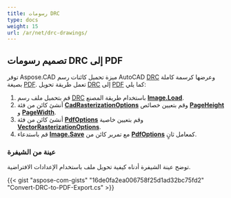 ```yaml
---
title: رسومات DRC
type: docs
weight: 15
url: /ar/net/drc-drawings/
---
```


## **تصميم رسومات DRC إلى PDF**

توفر Aspose.CAD ميزة تحميل كائنات رسم AutoCAD [DRC](https://docs.fileformat.com/3d/drc/) وعرضها كرسمة كاملة بصيغة [PDF](https://docs.fileformat.com/pdf/). تعمل طريقة تحويل [DRC](https://docs.fileformat.com/3d/drc/) إلى [PDF](https://docs.fileformat.com/pdf/) كما يلي:

1. قم بتحميل ملف رسم [DRC](https://docs.fileformat.com/3d/drc/) باستخدام طريقة المصنع [**Image.Load**](https://reference.aspose.com/cad/net/aspose.cad.image/load/methods/2).
1. أنشئ كائن من فئة [**CadRasterizationOptions**](https://reference.aspose.com/cad/net/aspose.cad.imageoptions/cadrasterizationoptions) وقم بتعيين خصائص [**PageHeight**](https://reference.aspose.com/cad/net/aspose.cad.imageoptions/vectorrasterizationoptions/properties/pageheight) و [**PageWidth**](https://reference.aspose.com/cad/net/aspose.cad.imageoptions/vectorrasterizationoptions/properties/pagewidth).
1. أنشئ كائن من فئة [**PdfOptions**](https://reference.aspose.com/cad/net/aspose.cad.imageoptions/pdfoptions) وقم بتعيين خاصية [**VectorRasterizationOptions**](https://reference.aspose.com/cad/net/aspose.cad.imageoptions/vectorrasterizationoptions).
1. قم باستدعاء [**Image.Save**](https://reference.aspose.com/cad/net/aspose.cad/image/methods/save/index) مع تمرير كائن من [**PdfOptions**](https://reference.aspose.com/cad/net/aspose.cad.imageoptions/pdfoptions) كمعامل ثانٍ.

### عينة من الشيفرة

توضح عينة الشيفرة أدناه كيفية تحويل ملف باستخدام الإعدادات الافتراضية.


{{< gist "aspose-com-gists" "16de0fa2ea006758f25d1ad32bc75fd2" "Convert-DRC-to-PDF-Export.cs" >}}
